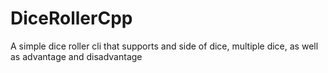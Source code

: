 # DiceRollerCpp
A simple dice roller cli that supports and side of dice, multiple dice, as well as advantage and disadvantage
